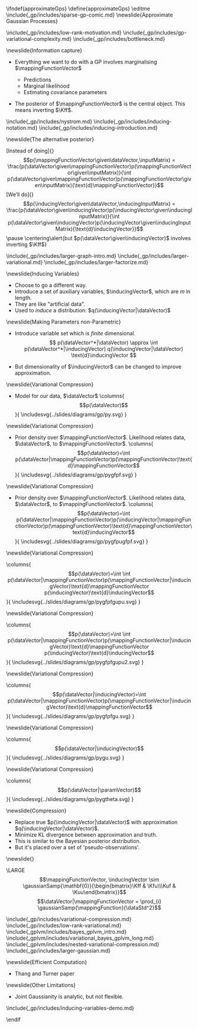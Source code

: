 \ifndef{approximateGps}
\define{approximateGps}
\editme
\include{_gp/includes/sparse-gp-comic.md}
\newslide{Approximate Gaussian Processes}


\include{_gp/includes/low-rank-motivation.md}
\include{_gp/includes/gp-variational-complexity.md}
\include{_gp/includes/bottleneck.md}

\newslide{Information capture}

* Everything we want to do with a GP involves marginalising $\mappingFunctionVector$
    * Predictions
	* Marginal likelihood
	* Estimating covariance parameters

* The posterior of $\mappingFunctionVector$ is the central object. This
means inverting $\Kff$.

\include{_gp/includes/nystrom.md}
\include{_gp/includes/inducing-notation.md}
\include{_gp/includes/inducing-introduction.md}

\newslide{The alternative posterior}

[Instead of doing]{}
$$p(\mappingFunctionVector\given\dataVector,\inputMatrix) = \frac{p(\dataVector\given\mappingFunctionVector)p(\mappingFunctionVector\given\inputMatrix)}{\int p(\dataVector\given\mappingFunctionVector)p(\mappingFunctionVector\given\inputMatrix){\text{d}\mappingFunctionVector}}$$
[We’ll do]{}
$$p(\inducingVector\given\dataVector,\inducingInputMatrix) = \frac{p(\dataVector\given\inducingVector)p(\inducingVector\given\inducingInputMatrix)}{\int p(\dataVector\given\inducingVector)p(\inducingVector\given\inducingInputMatrix){\text{d}\inducingVector}}$$
\pause
\centering\alert{but $p(\dataVector\given\inducingVector)$ involves inverting $\Kff$}

<!--Flexible Parametric Approximation-->

\include{_gp/includes/larger-graph-intro.md}
\include{_gp/includes/larger-variational.md}
\include{_gp/includes/larger-factorize.md}

\newslide{Inducing Variables}

* Choose to go a different way.
* Introduce a set of auxiliary variables, $\inducingVector$, which are $m$ in length.
* They are like "artificial data".
* Used to *induce* a distribution: $q(\inducingVector|\dataVector)$

\newslide{Making Parameters non-Parametric}

* Introduce variable set which is *finite* dimensional.
$$
p(\dataVector^*|\dataVector) \approx \int p(\dataVector^*|\inducingVector) q(\inducingVector|\dataVector) \text{d}\inducingVector
$$

* But dimensionality of $\inducingVector$ can be changed to improve approximation.

\newslide{Variational Compression}

* Model for our data, $\dataVector$
\columns{
$$p(\dataVector)$$
}{
\includesvg{../slides/diagrams/gp/py.svg}
}

\newslide{Variational Compression}

* Prior density over $\mappingFunctionVector$. Likelihood relates data, $\dataVector$, to $\mappingFunctionVector$.
\columns{
$$p(\dataVector)=\int p(\dataVector|\mappingFunctionVector)p(\mappingFunctionVector)\text{d}\mappingFunctionVector$$
}{
\includesvg{../slides/diagrams/gp/pygfpf.svg}
}

\newslide{Variational Compression}

* Prior density over $\mappingFunctionVector$. Likelihood relates data, $\dataVector$, to $\mappingFunctionVector$.
\columns{
$$p(\dataVector)=\int p(\dataVector|\mappingFunctionVector)p(\inducingVector|\mappingFunctionVector)p(\mappingFunctionVector)\text{d}\mappingFunctionVector\text{d}\inducingVector$$
}{
\includesvg{../slides/diagrams/gp/pygfpugfpf.svg}
}

\newslide{Variational Compression}

\columns{
$$p(\dataVector)=\int \int p(\dataVector|\mappingFunctionVector)p(\mappingFunctionVector|\inducingVector)\text{d}\mappingFunctionVector p(\inducingVector)\text{d}\inducingVector$$
}{
\includesvg{../slides/diagrams/gp/pygfpfgupu.svg}
}

\newslide{Variational Compression}

\columns{
$$p(\dataVector)=\int \int p(\dataVector|\mappingFunctionVector)p(\mappingFunctionVector|\inducingVector)\text{d}\mappingFunctionVector p(\inducingVector)\text{d}\inducingVector$$
}{
\includesvg{../slides/diagrams/gp/pygfpfgupu2.svg}
}

\newslide{Variational Compression}

\columns{
$$p(\dataVector|\inducingVector)=\int p(\dataVector|\mappingFunctionVector)p(\mappingFunctionVector|\inducingVector)\text{d}\mappingFunctionVector$$
}{
\includesvg{../slides/diagrams/gp/pygfpfgu.svg}
}

\newslide{Variational Compression}

\columns{
$$p(\dataVector|\inducingVector)$$
}{
\includesvg{../slides/diagrams/gp/pygu.svg}
}

\newslide{Variational Compression}

\columns{
$$p(\dataVector|\paramVector)$$
}{
\includesvg{../slides/diagrams/gp/pygtheta.svg}
}

\newslide{Compression}

* Replace true $p(\inducingVector|\dataVector)$ with approximation $q(\inducingVector|\dataVector)$.
* Minimize KL divergence between approximation and truth.
* This is similar to the Bayesian posterior distribution.
* But it's placed over a set of 'pseudo-observations'.


\newslide{}

\LARGE$$\mappingFunctionVector, \inducingVector \sim \gaussianSamp{\mathbf{0}}{\begin{bmatrix}\Kff & \Kfu\\\Kuf & \Kuu\end{bmatrix}}$$
$$\dataVector|\mappingFunctionVector = \prod_{i} \gaussianSamp{\mappingFunction}{\dataStd^2}$$

<!--Variational Compression-->

\include{_gp/includes/variational-compression.md}
\include{_gp/includes/low-rank-variational.md}
\include{_gplvm/includes/bayes_gplvm_intro.md}
\include{_gplvm/includes/variational_bayes_gplvm_long.md}
\include{_gplvm/includes/nested-variational-compression.md}
\include{_gp/includes/larger-gaussian.md}

\newslide{Efficient Computation}

* Thang and Turner paper

\newslide{Other Limitations}

* Joint Gaussianity is analytic, but not flexible.

\include{_gp/includes/inducing-variables-demo.md}

\endif
